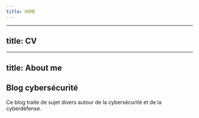 ```yaml
---
title: HOME
---
```

---
title: CV
---
---
title: About me
---

## Blog cybersécurité

Ce blog traite de sujet divers autour de la cybersécurité et de la cyberdéfense.
